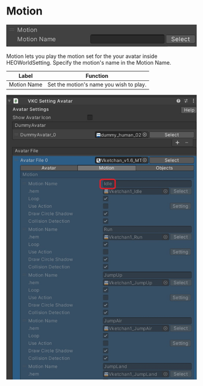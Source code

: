 
# Motion
![Motion](img/Motion.jpg)

Motion lets you play the motion set for the your avatar inside HEOWorldSetting. Specify the motion's name in the Motion Name.

|  Label |  Function  |
| ----   | ---- |
| Motion Name | Set the motion's name you wish to play. |

![MotionNameInAvatar](img/MotionNameInAvatar.jpg)